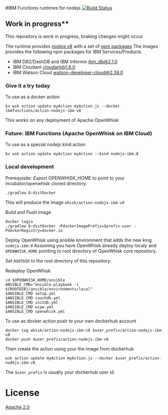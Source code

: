 #IBM Functions runtimes for nodejs
[![Build Status](https://travis-ci.org/ibm-functions/runtime-nodejs.svg?branch=master)](https://travis-ci.org/ibm-functions/runtime-nodejs)

## Work in progress**
This repository is work in progress, braking changes might occur

The runtime provides [nodejs v8](8/) with a set of [npm packages](8/package.json)
The images provides the following npm packages for IBM Services/Products
- IBM DB2/DashDB and IBM Informix [ibm_db@2.1.0](https://www.npmjs.com/package/ibm_db)
- IBM Cloudant [cloudant@1.8.0](https://www.npmjs.com/package/cloudant)
- IBM Watson Cloud [watson-developer-cloud@2.39.0](https://www.npmjs.com/package/watson-developer-cloud)

### Give it a try today
To use as a docker action
```
bx wsk action update myAction myAction.js --docker ibmfunctions/action-nodejs-ibm-v8
```
This works on any deployment of Apache OpenWhisk

### Future: IBM Functions (Apache OpenWhisk on IBM Cloud)
To use as a special nodejs kind action
```
bx wsk action update myAction myAction --kind nodejs-ibm:8
```

### Local development  
Prerequisite: *Export* OPENWHISK_HOME to point to your incubator/openwhisk cloned directory.

```
./gradlew 8:distDocker
```
This will produce the image `whisk/action-nodejs-ibm-v8`

Build and Push image
```
docker login
./gradlew 8:distDocker -PdockerImagePrefix=$prefix-user -PdockerRegistry=docker.io
```

Deploy OpenWhisk using ansible environment that adds the new king `nodejs-ibm:8`
Assuming you have OpenWhisk already deploy localy and `OPENWHISK_HOME` pointing to root directory of OpenWhisk core repository.

Set `ROOTDIR` to the root directory of this repository.

Redeploy OpenWhisk
```
cd $OPENWHISK_HOME/ansible
ANSIBLE_CMD="ansible-playbook -i ${ROOTDIR}/ansible/environments/local"
$ANSIBLE_CMD setup.yml
$ANSIBLE_CMD couchdb.yml
$ANSIBLE_CMD initdb.yml
$ANSIBLE_CMD wipe.yml
$ANSIBLE_CMD openwhisk.yml
```

To use as docker action push to your own dockerhub account
```
docker tag whisk/action-nodejs-ibm-v8 $user_prefix/action-nodejs-ibm-v8
docker push $user_prefix/action-nodejs-ibm-v8
```
Then create the action using your the image from dockerhub
```
wsk action update myAction myAction.js --docker $user_prefix/action-nodejs-ibm-v8
```
The `$user_prefix` is usually your dockerhub user id.



# License
[Apache 2.0](LICENSE.txt)
